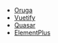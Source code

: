 - [Oruga](https://oruga.io/)
- [Vuetify](https://vuetifyjs.com/)
- [Quasar](https://quasar.dev/)
- [ElementPlus](https://element-plus.org/)